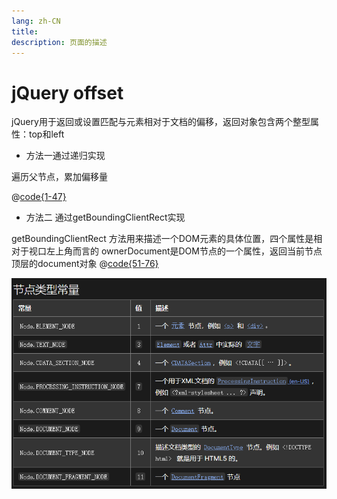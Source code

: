 ```yaml
---
lang: zh-CN
title: 
description: 页面的描述
---
```

# jQuery offset

jQuery用于返回或设置匹配与元素相对于文档的偏移，返回对象包含两个整型属性：top和left

- 方法一通过递归实现

遍历父节点，累加偏移量

@[code{1-47}](./code/jq_offset.js)

- 方法二 通过getBoundingClientRect实现

getBoundingClientRect 方法用来描述一个DOM元素的具体位置，四个属性是相对于视口左上角而言的
ownerDocument是DOM节点的一个属性，返回当前节点顶层的document对象
@[code{51-76}](./code/jq_offset.js)

![nodeType](./images/nodeType.png)


